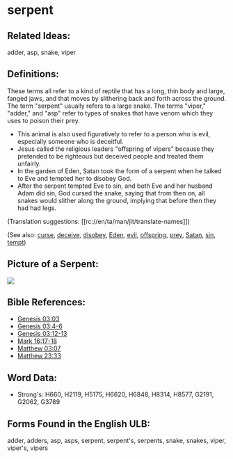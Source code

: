 # serpent

## Related Ideas:

adder, asp, snake, viper

## Definitions:

These terms all refer to a kind of reptile that has a long, thin body and large, fanged jaws, and that moves by slithering back and forth across the ground. The term "serpent" usually refers to a large snake. The terms "viper," "adder," and "asp" refer to types of snakes that have venom which they uses to poison their prey.

* This animal is also used figuratively to refer to a person who is evil, especially someone who is deceitful.
* Jesus called the religious leaders "offspring of vipers" because they pretended to be righteous but deceived people and treated them unfairly.
* In the garden of Eden, Satan took the form of a serpent when he talked to Eve and tempted her to disobey God.
* After the serpent tempted Eve to sin, and both Eve and her husband Adam did sin, God cursed the snake, saying that from then on, all snakes would slither along the ground, implying that before then they had had legs.

(Translation suggestions: [[rc://en/ta/man/jit/translate-names]])

(See also: [curse](../kt/curse.md), [deceive](../other/deceive.md), [disobey](../other/disobey.md), [Eden](../names/eden.md), [evil](../kt/evil.md), [offspring](../other/offspring.md), [prey](../other/prey.md), [Satan](../kt/satan.md), [sin](../kt/sin.md), [tempt](../kt/tempt.md))

## Picture of a Serpent:

<a href="https://content.bibletranslationtools.org/WycliffeAssociates/en_tw/raw/branch/master/PNGs/s/Serpent.png"><img src="https://content.bibletranslationtools.org/WycliffeAssociates/en_tw/raw/branch/master/PNGs/s/Serpent.png" ></a>

## Bible References:

* [Genesis 03:03](rc://en/tn/help/gen/03/03)
* [Genesis 03:4-6](rc://en/tn/help/gen/03/04)
* [Genesis 03:12-13](rc://en/tn/help/gen/03/12)
* [Mark 16:17-18](rc://en/tn/help/mrk/16/17)
* [Matthew 03:07](rc://en/tn/help/mat/03/07)
* [Matthew 23:33](rc://en/tn/help/mat/23/33)

## Word Data:

* Strong's: H660, H2119, H5175, H6620, H6848, H8314, H8577, G2191, G2062, G3789

## Forms Found in the English ULB:

adder, adders, asp, asps, serpent, serpent's, serpents, snake, snakes, viper, viper's, vipers